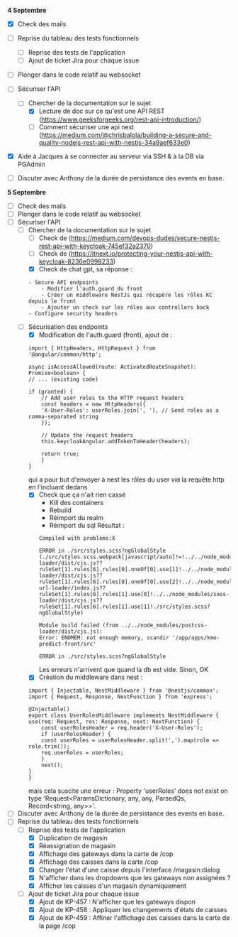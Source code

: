 **4 Septembre**
- [x] Check des mails
- [ ] Reprise du tableau des tests fonctionnels 
    - [ ] Reprise des tests de l'application
    - [ ] Ajout de ticket Jira pour chaque issue
- [ ] Plonger dans le code relatif au websocket
- [ ] Sécuriser l'API
    - [ ] Chercher de la documentation sur le sujet
        - [x] Lecture de doc sur ce qu'est une API REST (https://www.geeksforgeeks.org/rest-api-introduction/)
        - [ ] Comment sécuriser une api nest (https://medium.com/@chrisbalola/building-a-secure-and-quality-nodejs-rest-api-with-nestjs-34a9aef633e0)
- [x] Aide à Jacques à se connecter au serveur via SSH & à la DB via PGAdmin
- [ ] Discuter avec Anthony de la durée de persistance des events en base.


**5 Septembre**
- [ ] Check des mails
- [ ] Plonger dans le code relatif au websocket
- [ ] Sécuriser l'API
    - [ ] Chercher de la documentation sur le sujet
        - [ ] Check de (https://medium.com/devops-dudes/secure-nestjs-rest-api-with-keycloak-745ef32a2370)
        - [ ] Check de (https://itnext.io/protecting-your-nestjs-api-with-keycloak-8236e0998233)
        - [x] Check de chat gpt, sa réponse : 
        ```
        - Secure API endpoints
            - Modifier l'auth.guard du front
            - Créer un middleware NestJs qui récupère les rôles KC depuis le front
            - Ajouter un check sur les rôles aux controllers back
        - Configure security headers
        ```
    - [ ] Sécurisation des endpoints
        - [x] Modification de l'auth.guard (front), ajout de : 
        ```
        import { HttpHeaders, HttpRequest } from '@angular/common/http';

        async isAccessAllowed(route: ActivatedRouteSnapshot): Promise<boolean> {
        // ... (existing code)

        if (granted) {
            // Add user roles to the HTTP request headers
            const headers = new HttpHeaders({
            'X-User-Roles': userRoles.join(', '), // Send roles as a comma-separated string
            });

            // Update the request headers
            this.keycloakAngular.addTokenToHeader(headers);

            return true;
            }
        }
        ```
        qui a pour but d'envoyer à nest les rôles du user *via* la requête http en l'incluant dedans
        - [x] Check que ça n'ait rien cassé
            - Kill des containers
            - Rebuild
            - Réimport du realm
            - Réimport du sql
            Résultat : 
            ```
            Compiled with problems:X

            ERROR in ./src/styles.scss?ngGlobalStyle (./src/styles.scss.webpack[javascript/auto]!=!../../node_modules/css-loader/dist/cjs.js??ruleSet[1].rules[6].rules[0].oneOf[0].use[1]!../../node_modules/postcss-loader/dist/cjs.js??ruleSet[1].rules[6].rules[0].oneOf[0].use[2]!../../node_modules/resolve-url-loader/index.js??ruleSet[1].rules[6].rules[1].use[0]!../../node_modules/sass-loader/dist/cjs.js??ruleSet[1].rules[6].rules[1].use[1]!./src/styles.scss?ngGlobalStyle)

            Module build failed (from ../../node_modules/postcss-loader/dist/cjs.js):
            Error: ENOMEM: not enough memory, scandir '/app/apps/kmo-predict-front/src'

            ERROR in ./src/styles.scss?ngGlobalStyle
            ```
            Les erreurs n'arrivent que quand la db est vide. Sinon, OK
        - [x] Création du middleware dans nest : 
        ```
        import { Injectable, NestMiddleware } from '@nestjs/common';
        import { Request, Response, NextFunction } from 'express';

        @Injectable()
        export class UserRolesMiddleware implements NestMiddleware {
        use(req: Request, res: Response, next: NextFunction) {
            const userRolesHeader = req.header('X-User-Roles');
            if (userRolesHeader) {
            const userRoles = userRolesHeader.split(',').map(role => role.trim());
            req.userRoles = userRoles;
            }
            next();
        }
        }
        ```
        mais cela suscite une erreur : Property 'userRoles' does not exist on type 'Request<ParamsDictionary, any, any, ParsedQs, Record<string, any>>'.
- [ ] Discuter avec Anthony de la durée de persistance des events en base.
- [ ] Reprise du tableau des tests fonctionnels 
    - [ ] Reprise des tests de l'application
        - [x] Duplication de magasin
        - [x] Réassignation de magasin
        - [x] Affichage des gateways dans la carte de /cop
        - [x] Affichage des caisses dans la carte /cop
        - [x] Changer l'état d'une caisse depuis l'interface /magasin:dialog
        - [x] N'afficher dans les dropdowns que les gateways non assignées ?
        - [x] Afficher les caisses d'un magasin dynamiquement
    - [ ] Ajout de ticket Jira pour chaque issue
        - [x] Ajout de KP-457 : N'afficher que les gateways dispon
        - [x] Ajout de KP-458 : Appliquer les changements d'états de caisses
        - [x] Ajout de KP-459 : Affiner l'affichage des caisses dans la carte de la page /cop